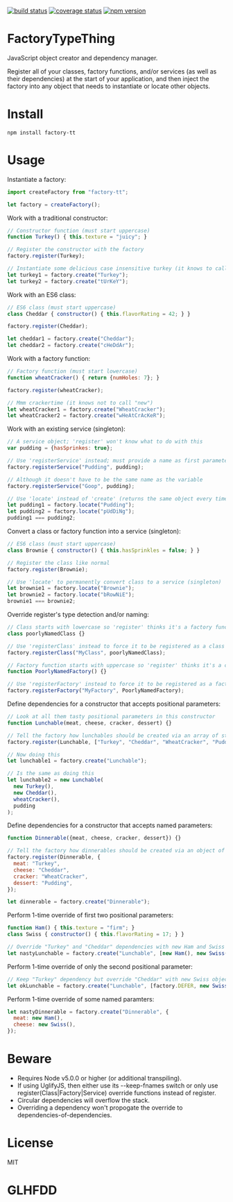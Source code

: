 [![build status](https://img.shields.io/travis/meeber/factory-type-thing.svg)](https://travis-ci.org/meeber/factory-type-thing)
[![coverage status](https://img.shields.io/coveralls/meeber/factory-type-thing.svg)](https://coveralls.io/github/meeber/factory-type-thing)
[![npm version](https://img.shields.io/npm/v/factory-tt.svg)](https://www.npmjs.com/package/factory-tt)

# FactoryTypeThing

JavaScript object creator and dependency manager.

Register all of your classes, factory functions, and/or services (as well as their dependencies) at the start of your application, and then inject the factory into any object that needs to instantiate or locate other objects.

# Install

```
npm install factory-tt
```

# Usage

Instantiate a factory:

```js
import createFactory from "factory-tt";

let factory = createFactory();
```

Work with a traditional constructor:

```js
// Constructor function (must start uppercase)
function Turkey() { this.texture = "juicy"; }

// Register the constructor with the factory
factory.register(Turkey);

// Instantiate some delicious case insensitive turkey (it knows to call "new")
let turkey1 = factory.create("Turkey");
let turkey2 = factory.create("tUrKeY");
```

Work with an ES6 class:

```js
// ES6 class (must start uppercase)
class Cheddar { constructor() { this.flavorRating = 42; } }

factory.register(Cheddar);

let cheddar1 = factory.create("Cheddar");
let cheddar2 = factory.create("cHeDdAr");
```

Work with a factory function:

```js
// Factory function (must start lowercase)
function wheatCracker() { return {numHoles: 7}; }

factory.register(wheatCracker);

// Mmm crackertime (it knows not to call "new")
let wheatCracker1 = factory.create("WheatCracker");
let wheatCracker2 = factory.create("wHeAtCrAcKeR");
```

Work with an existing service (singleton):

```js
// A service object; 'register' won't know what to do with this
var pudding = {hasSprinkes: true};

// Use 'registerService' instead; must provide a name as first parameter
factory.registerService("Pudding", pudding);

// Although it doesn't have to be the same name as the variable
factory.registerService("Goop", pudding);

// Use 'locate' instead of 'create' (returns the same object every time)
let pudding1 = factory.locate("Pudding");
let pudding2 = factory.locate("pUdDiNg");
pudding1 === pudding2;
```

Convert a class or factory function into a service (singleton):

```js
// ES6 class (must start uppercase)
class Brownie { constructor() { this.hasSprinkles = false; } }

// Register the class like normal
factory.register(Brownie);

// Use 'locate' to permanently convert class to a service (singleton)
let brownie1 = factory.locate("Brownie");
let brownie2 = factory.locate("bRowNiE");
brownie1 === brownie2;
```

Override register's type detection and/or naming:

```js
// Class starts with lowercase so 'register' thinks it's a factory function
class poorlyNamedClass {}

// Use 'registerClass' instead to force it to be registered as a class
factory.registerClass("MyClass", poorlyNamedClass);

// Factory function starts with uppercase so 'register' thinks it's a class
function PoorlyNamedFactory() {}

// Use 'registerFactory' instead to force it to be registered as a factory
factory.registerFactory("MyFactory", PoorlyNamedFactory);
```

Define dependencies for a constructor that accepts positional parameters:

```js
// Look at all them tasty positional parameters in this constructor
function Lunchable(meat, cheese, cracker, dessert) {}

// Tell the factory how lunchables should be created via an array of strings
factory.register(Lunchable, ["Turkey", "Cheddar", "WheatCracker", "Pudding"]);

// Now doing this
let lunchable1 = factory.create("Lunchable");

// Is the same as doing this
let lunchable2 = new Lunchable(
  new Turkey(),
  new Cheddar(),
  wheatCracker(),
  pudding
);
```

Define dependencies for a constructor that accepts named parameters:

```js
function Dinnerable({meat, cheese, cracker, dessert}) {}

// Tell the factory how dinnerables should be created via an object of strings
factory.register(Dinnerable, {
  meat: "Turkey",
  cheese: "Cheddar",
  cracker: "WheatCracker",
  dessert: "Pudding",
});

let dinnerable = factory.create("Dinnerable");
```

Perform 1-time override of first two positional parameters:

```js
function Ham() { this.texture = "firm"; }
class Swiss { constructor() { this.flavorRating = 17; } }

// Override "Turkey" and "Cheddar" dependencies with new Ham and Swiss objects
let nastyLunchable = factory.create("Lunchable", [new Ham(), new Swiss()]);
```

Perform 1-time override of only the second positional parameter:

```js
// Keep "Turkey" dependency but override "Cheddar" with new Swiss object
let okLunchable = factory.create("Lunchable", [factory.DEFER, new Swiss()]);
```

Perform 1-time override of some named paramters:

```js
let nastyDinnerable = factory.create("Dinnerable", {
  meat: new Ham(), 
  cheese: new Swiss(),
});
```

# Beware

* Requires Node v5.0.0 or higher (or additional transpiling).
* If using UglifyJS, then either use its --keep-fnames switch or only use register(Class|Factory|Service) override functions instead of register.
* Circular dependencies will overflow the stack.
* Overriding a dependency won't propogate the override to dependencies-of-dependencies.

# License

MIT

# GLHFDD
